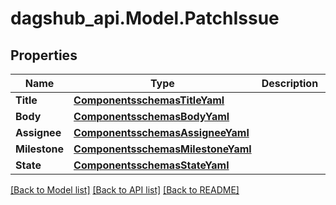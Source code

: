 # dagshub_api.Model.PatchIssue
## Properties

Name | Type | Description | Notes
------------ | ------------- | ------------- | -------------
**Title** | [**ComponentsschemasTitleYaml**](ComponentsschemasTitleYaml.md) |  | [optional] 
**Body** | [**ComponentsschemasBodyYaml**](ComponentsschemasBodyYaml.md) |  | [optional] 
**Assignee** | [**ComponentsschemasAssigneeYaml**](ComponentsschemasAssigneeYaml.md) |  | [optional] 
**Milestone** | [**ComponentsschemasMilestoneYaml**](ComponentsschemasMilestoneYaml.md) |  | [optional] 
**State** | [**ComponentsschemasStateYaml**](ComponentsschemasStateYaml.md) |  | [optional] 

[[Back to Model list]](../README.md#documentation-for-models) [[Back to API list]](../README.md#documentation-for-api-endpoints) [[Back to README]](../README.md)

